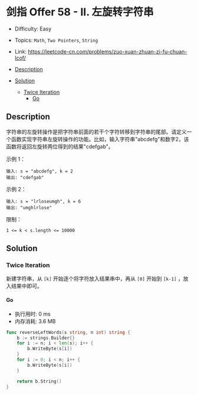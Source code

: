 <!-- omit in toc -->
# 剑指 Offer 58 - II.  左旋转字符串

- Difficulty: Easy
- Topics: `Math`, `Two Pointers`, `String`
- Link: https://leetcode-cn.com/problems/zuo-xuan-zhuan-zi-fu-chuan-lcof/

- [Description](#description)
- [Solution](#solution)
  - [Twice Iteration](#twice-iteration)
    - [Go](#go)

## Description

字符串的左旋转操作是把字符串前面的若干个字符转移到字符串的尾部。请定义一个函数实现字符串左旋转操作的功能。比如，输入字符串"abcdefg"和数字2，该函数将返回左旋转两位得到的结果"cdefgab"。


示例 1：
```
输入: s = "abcdefg", k = 2
输出: "cdefgab"
```
示例 2：
```
输入: s = "lrloseumgh", k = 6
输出: "umghlrlose"
```

限制：
```
1 <= k < s.length <= 10000
```


## Solution

### Twice Iteration

新建字符串，从 `[k]` 开始逐个将字符放入结果串中，再从 `[0]` 开始到 `[k-1]` ，放入结果中即可。

#### Go

- 执行用时: 0 ms
- 内存消耗: 3.6 MB

```go
func reverseLeftWords(s string, n int) string {
    b := strings.Builder{}
    for i := n; i < len(s); i++ {
        b.WriteByte(s[i])
    }
    for i := 0; i < n; i++ {
        b.WriteByte(s[i])
    }

    return b.String()
}
```
